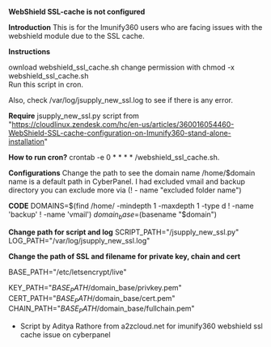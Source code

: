 **WebShield SSL-cache is not configured**

**Introduction**
This is for the Imunify360 users who are facing issues with the webshield module due to the SSL cache.

**Instructions**

ownload webshield_ssl_cache.sh
change permission with chmod -x  webshield_ssl_cache.sh  
Run this script in cron. 

Also, check /var/log/jsupply_new_ssl.log to see if there is any error.

**Require** 
jsupply_new_ssl.py script from "https://cloudlinux.zendesk.com/hc/en-us/articles/360016054460-WebShield-SSL-cache-configuration-on-Imunify360-stand-alone-installation"

**How to run cron?**
crontab -e
0 * * * * /webshield_ssl_cache.sh.

**Configurations**
Change the path to see the domain name /home/$domain name is a default path in CyberPanel. I had excluded vmail and backup directory you can exclude more via (! - name "excluded folder name")

**CODE**
DOMAINS=$(find /home/ -mindepth 1 -maxdepth 1 -type d ! -name 'backup' !  -name  'vmail')
$domain_base=$(basename "$domain")

**Change path for script and log**
SCRIPT_PATH="/jsupply_new_ssl.py"
LOG_PATH="/var/log/jsupply_new_ssl.log"

**Change the path of SSL and filename for private key, chain and cert**

BASE_PATH="/etc/letsencrypt/live"

KEY_PATH="$BASE_PATH/$domain_base/privkey.pem"
CERT_PATH="$BASE_PATH/$domain_base/cert.pem"
CHAIN_PATH="$BASE_PATH/$domain_base/fullchain.pem"
                                                                                                                                                                                                                                 
- Script by Aditya Rathore from a2zcloud.net for imunify360 webshield ssl cache issue on cyberpanel
